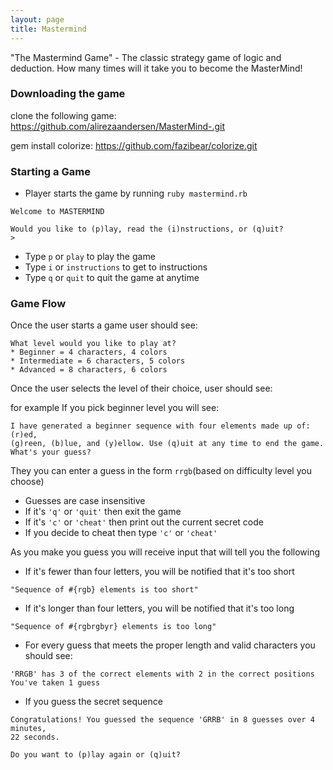 ```yaml
---
layout: page
title: Mastermind
---
```


"The Mastermind Game" -  The classic  strategy  game of logic and deduction. How many times will it take you to become the MasterMind! 

### Downloading the game

clone the following game:
https://github.com/alirezaandersen/MasterMind-.git

gem install colorize:
https://github.com/fazibear/colorize.git


### Starting a Game

* Player starts the game by running `ruby mastermind.rb`

```
Welcome to MASTERMIND

Would you like to (p)lay, read the (i)nstructions, or (q)uit?
>
```

* Type `p` or `play`  to play the game
* Type `i` or `instructions`  to get to instructions
* Type `q` or `quit`  to quit the game at anytime

### Game Flow

Once the user starts a game user should see:

```
What level would you like to play at?
* Beginner = 4 characters, 4 colors
* Intermediate = 6 characters, 5 colors
* Advanced = 8 characters, 6 colors
```
Once the user selects the level of their choice, user should see:

for example 
If you pick beginner level you will see:
```
I have generated a beginner sequence with four elements made up of: (r)ed,
(g)reen, (b)lue, and (y)ellow. Use (q)uit at any time to end the game.
What's your guess?
```

They you can enter a guess in the form `rrgb`(based on difficulty level you choose)

* Guesses are case insensitive
* If it's `'q'` or `'quit'` then exit the game
* If it's `'c'` or `'cheat'` then print out the current secret code
* If you decide to cheat then type `'c'` or `'cheat'`


As you make you guess you will receive input that will tell you the following

* If it's fewer than four letters, you will be notified that it's too short
```
"Sequence of #{rgb} elements is too short"
```
* If it's longer than four letters, you will be notified that it's too long
```
"Sequence of #{rgbrgbyr} elements is too long"
```
* For every guess that meets the proper length and valid characters you should see:
```
'RRGB' has 3 of the correct elements with 2 in the correct positions
You've taken 1 guess
```

* If you guess the secret sequence
```
Congratulations! You guessed the sequence 'GRRB' in 8 guesses over 4 minutes,
22 seconds.

Do you want to (p)lay again or (q)uit?
```
